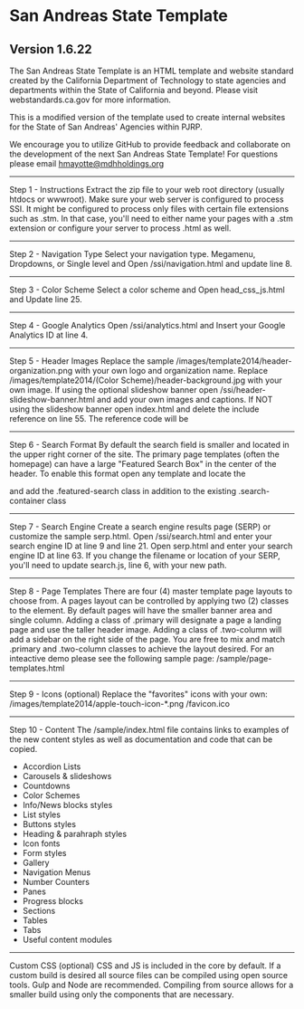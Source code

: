 # San Andreas State Template
## Version 1.6.22

The San Andreas State Template is an HTML template and website standard created by the California Department of Technology to state agencies and departments within the State of California and beyond. Please visit webstandards.ca.gov for more information.

This is a modified version of the template used to create internal websites for the State of San Andreas' Agencies within PJRP.

We encourage you to utilize GitHub to provide feedback and collaborate on the development of the next San Andreas State Template! For questions please email hmayotte@mdhholdings.org

________________________________________

Step 1 - Instructions
Extract the zip file to your web root directory (usually htdocs or wwwroot). Make sure your web server is configured to process SSI. It might be configured to process only files with certain file extensions such as .stm. In that case, you'll need to either name your pages with a .stm extension or configure your server to process .html as well.

________________________________________

Step 2 - Navigation Type
Select your navigation type. Megamenu, Dropdowns, or Single level and Open /ssi/navigation.html and update line 8.

________________________________________

Step 3 - Color Scheme
Select a color scheme and Open head_css_js.html and Update line 25.

________________________________________ 

Step 4 - Google Analytics
Open /ssi/analytics.html and Insert your Google Analytics ID at line 4.

________________________________________

Step 5 - Header Images
Replace the sample /images/template2014/header-organization.png with your own logo and organization name. Replace /images/template2014/(Color Scheme)/header-background.jpg with your own image.
If using the optional slideshow banner open /ssi/header-slideshow-banner.html and add your own images and captions. If NOT using the slideshow banner open index.html and delete the include reference on line 55. The reference code will be <!--#include virtual="/ssi/header-slideshow-banner.html" -->

________________________________________

Step 6 - Search Format
By default the search field is smaller and located in the upper right corner of the site. The primary page templates (often the homepage) can have a large "Featured Search Box" in the center of the header. To enable this format open any template and locate the <div id="head-search" class="search-container"> and add the .featured-search class in addition to the existing .search-container class

________________________________________

Step 7 - Search Engine
Create a search engine results page (SERP) or customize the sample serp.html. Open /ssi/search.html and enter your search engine ID at line 9 and line 21. Open serp.html and  enter your search engine ID at line 63. If you change the filename or location of your SERP, you'll need to update search.js, line 6, with your new path.

________________________________________

Step 8 - Page Templates
There are four (4) master template page layouts to choose from. A pages layout can be controlled by applying two (2) classes to the <body> element. By default pages will have the smaller banner area and single column. Adding a class of .primary will designate a page a landing page and use the taller header image. Adding a class of .two-column will add a sidebar on the right side of the page. You are free to mix and match .primary and .two-column classes to achieve the layout desired. For an inteactive demo please see the following sample page: /sample/page-templates.html

________________________________________

Step 9 - Icons (optional)
Replace the "favorites" icons with your own: /images/template2014/apple-touch-icon-*.png /favicon.ico

________________________________________ 

Step 10 - Content
The /sample/index.html file contains links to examples of the new content styles as well as documentation and code that can be copied.
* Accordion Lists
* Carousels & slideshows
* Countdowns
* Color Schemes
* Info/News blocks styles
* List styles
* Buttons styles
* Heading & parahraph styles
* Icon fonts
* Form styles
* Gallery
* Navigation Menus
* Number Counters
* Panes
* Progress blocks
* Sections
* Tables
* Tabs
* Useful content modules

________________________________________

Custom CSS (optional)
CSS and JS is included in the core by default. If a custom build is desired all source files can be compiled using open source tools. Gulp and Node are recommended. Compiling from source allows for a smaller build using only the components that are necessary.